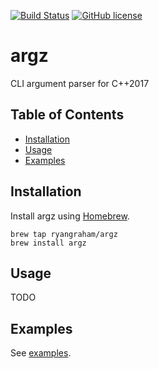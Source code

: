 [![Build Status](https://circleci.com/gh/ryangraham/argz.svg?style=svg)](https://circleci.com/gh/ryangraham/argz)
[![GitHub license](https://img.shields.io/badge/license-MIT-blue.svg)](https://raw.githubusercontent.com/ryangraham/argz/master/LICENSE)

# argz

CLI argument parser for C++2017

## Table of Contents

- [Installation](#installation)
- [Usage](#usage)
- [Examples](#examples)

## Installation

Install argz using [Homebrew](https://brew.sh/).

```
brew tap ryangraham/argz
brew install argz
```

## Usage

TODO

## Examples

See [examples](https://github.com/ryangraham/argz/tree/master/examples/).
